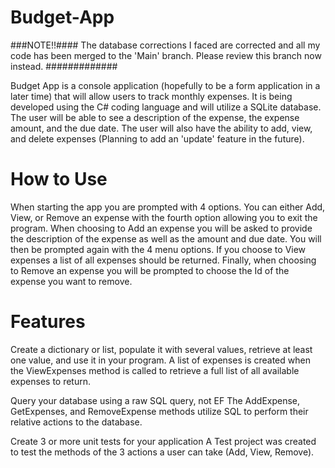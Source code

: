 # Budget-App

###NOTE!!####
The database corrections I faced are corrected and all my code has been merged to the 'Main' branch. Please review this branch now instead.
#############

Budget App is a console application (hopefully to be a form application in a later time) that will allow users to track monthly expenses. It is being developed using the C# coding language and will utilize a SQLite database.  The user will be able to see a description of the expense, the expense amount, and the due date. The user will also have the ability to add, view, and delete expenses (Planning to add an 'update' feature in the future).

# How to Use

When starting the app you are prompted with 4 options. You can either Add, View, or Remove an expense with the fourth option allowing you to exit the program.  When choosing to Add an expense you will be asked to provide the description of the expense as well as the amount and due date. You will then be prompted again with the 4 menu options. If you choose to View expenses a list of all expenses should be returned.  Finally, when choosing to Remove an expense you will be prompted to choose the Id of the expense you want to remove. 

# Features

Create a dictionary or list, populate it with several values, retrieve at least one value, and use it in your program.
A list of expenses is created when the ViewExpenses method is called to retrieve a full list of all available expenses to return.

Query your database using a raw SQL query, not EF
The AddExpense, GetExpenses, and RemoveExpense methods utilize SQL to perform their relative actions to the database.

Create 3 or more unit tests for your application
A Test project was created to test the methods of the 3 actions a user can take (Add, View, Remove).
